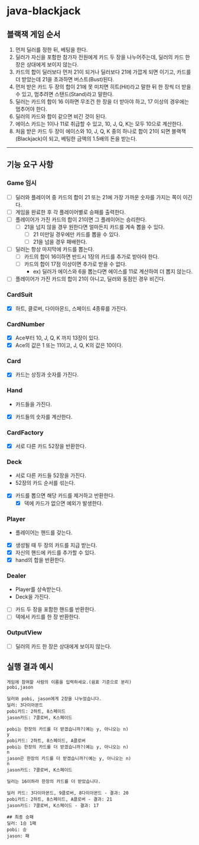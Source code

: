 # java-blackjack

## 블랙잭 게임 순서

1. 먼저 딜러를 정한 뒤, 베팅을 한다.
2. 딜러가 자신을 포함한 참가자 전원에게 카드 두 장을 나누어주는데, 딜러의 카드 한 장은 상대에게 보이지 않는다.
3. 카드의 합이 딜러보다 먼저 21이 되거나 딜러보다 21에 가깝게 되면 이기고, 카드를 더 받았는데 21을 초과하면 버스트(Bust)된다.
4. 먼저 받은 카드 두 장의 합이 21에 못 미치면 히트(Hit)라고 말한 뒤 한 장씩 더 받을 수 있고, 멈추려면 스탠드(Stand)라고 말한다.
5. 딜러는 카드의 합이 16 이하면 무조건 한 장을 더 받아야 하고, 17 이상의 경우에는 멈추어야 한다.
6. 딜러의 카드와 합이 같으면 비긴 것이 된다.
7. 에이스 카드는 1이나 11로 취급할 수 있고, 10, J, Q, K는 모두 10으로 계산한다.
8. 처음 받은 카드 두 장이 에이스와 10, J, Q, K 중의 하나로 합이 21이 되면 블랙잭(Blackjack)이 되고, 베팅한 금액의 1.5배의 돈을 받는다.

---

## 기능 요구 사항

### Game 임시

- [ ] 딜러와 플레이어 중 카드의 합이 21 또는 21에 가장 가까운 숫자를 가지는 쪽이 이긴다.
- [ ] 게임을 완료한 후 각 플레이어별로 승패를 출력한다.
- [ ] 플레이어가 가진 카드의 합이 21이면 그 플레이어는 승리한다.
    - [ ] 21을 넘지 않을 경우 원한다면 얼마든지 카드를 계속 뽑을 수 있다.
        - [ ] 21 미만일 경우에만 카드를 뽑을 수 있다.
        - [ ] 21을 넘을 경우 패배한다.
- [ ] 딜러는 항상 마지막에 카드를 뽑는다.
    - [ ] 카드의 합이 16이하면 반드시 1장의 카드를 추가로 받아야 한다.
    - [ ] 카드의 합이 17점 이상이면 추가로 받을 수 없다.
        - ex) 딜러가 에이스와 6을 뽑는다면 에이스를 11로 계산하여 더 뽑지 않는다.
- [ ] 플레이어가 가진 카드의 합이 21이 아니고, 딜러와 동점인 경우 비긴다.

### CardSuit

- [x] 하트, 클로버, 다이아몬드, 스페이드 4종류를 가진다.

### CardNumber

- [x] Ace부터 10, J, Q, K 까지 13장이 있다.
- [x] Ace의 값은 1 또는 11이고, J, Q, K의 값은 10이다.

### Card

- [x] 카드는 상징과 숫자를 가진다.

### Hand

- 카드들을 가진다.
- [x] 카드들의 숫자를 계산한다.

### CardFactory

- [x] 서로 다른 카드 52장을 반환한다.

### Deck

- 서로 다른 카드들 52장을 가진다.
- 52장의 카드 순서를 섞는다.
- [x] 카드를 뽑으면 해당 카드를 제거하고 반환한다.
    - [x] 덱에 카드가 없으면 예외가 발생한다.

### Player

- 플레이어는 핸드를 갖는다.
- [x] 생성될 때 두 장의 카드를 지급 받는다.
- [x] 자신의 핸드에 카드를 추가할 수 있다.
- [x] hand의 합을 반환한다.

### Dealer

- Player를 상속받는다.
- Deck을 가진다.
- [ ] 카드 두 장을 포함한 핸드를 반환한다.
- [ ] 덱에서 카드를 한 장 반환한다.

### OutputView

- [ ] 딜러의 카드 한 장은 상대에게 보이지 않는다.

## 실행 결과 예시

```text
게임에 참여할 사람의 이름을 입력하세요.(쉼표 기준으로 분리)
pobi,jason

딜러와 pobi, jason에게 2장을 나누었습니다.
딜러: 3다이아몬드
pobi카드: 2하트, 8스페이드
jason카드: 7클로버, K스페이드

pobi는 한장의 카드를 더 받겠습니까?(예는 y, 아니오는 n)
y
pobi카드: 2하트, 8스페이드, A클로버
pobi는 한장의 카드를 더 받겠습니까?(예는 y, 아니오는 n)
n
jason은 한장의 카드를 더 받겠습니까?(예는 y, 아니오는 n)
n
jason카드: 7클로버, K스페이드

딜러는 16이하라 한장의 카드를 더 받았습니다.

딜러 카드: 3다이아몬드, 9클로버, 8다이아몬드 - 결과: 20
pobi카드: 2하트, 8스페이드, A클로버 - 결과: 21
jason카드: 7클로버, K스페이드 - 결과: 17

## 최종 승패
딜러: 1승 1패
pobi: 승 
jason: 패
```


